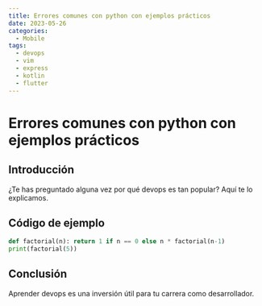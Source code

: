 ```yaml
---
title: Errores comunes con python con ejemplos prácticos
date: 2023-05-26
categories:
  - Mobile
tags:
  - devops
  - vim
  - express
  - kotlin
  - flutter
---
```


# Errores comunes con python con ejemplos prácticos

## Introducción

¿Te has preguntado alguna vez por qué devops es tan popular? Aquí te lo explicamos.

## Código de ejemplo

```python
def factorial(n): return 1 if n == 0 else n * factorial(n-1)
print(factorial(5))
```

## Conclusión

Aprender devops es una inversión útil para tu carrera como desarrollador.